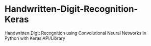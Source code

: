 # Handwritten-Digit-Recognition-Keras
Handwritten Digit Recognition using Convolutional Neural Networks in Python with Keras API/Library
